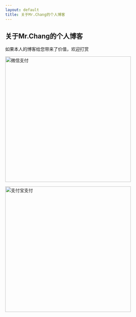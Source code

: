 ```yaml
---
layout: default
title: 关于Mr.Chang的个人博客
---
```


  <h2 class="pageTitle">关于Mr.Chang的个人博客</h2>
  <p class="intro">如果本人的博客给您带来了价值，欢迎打赏</p>

<div class="post">
  <div>
  <p><img src="{{ '/assets/img/wx.jpg'}}" alt="微信支付" width="400" height="400"> </p>
</div>
<div>

  <p><img src="{{ '/assets/img/zfb.jpg'}}" alt="支付宝支付" width="400" height="400"> </p>

  </div>
</div>


